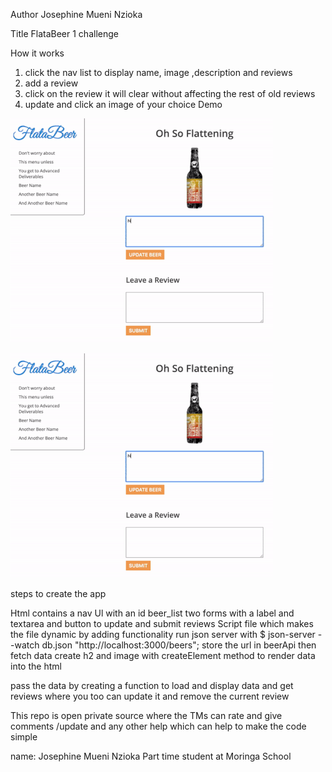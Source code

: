 Author
Josephine Mueni Nzioka

Title
FlataBeer  1 challenge


 How it works
1) click the nav list to display name, image ,description and reviews
2) add a review
3) click on the review it will clear without affecting the rest of old reviews
4) update and click an image of your choice
Demo

![demo](assets/demo.gif)

![image](assets/image.png)

steps to create the app

Html contains a nav Ul with an id beer_list
two forms with a label and textarea and button to update and submit reviews
Script file which makes the file dynamic by adding functionality
run json server with $ json-server --watch db.json
"http://localhost:3000/beers"; store the url in beerApi
then fetch data
create h2 and image with createElement method to render data into the html

pass the data by creating a function to load and display data and get reviews where you too can update it and remove the current review

This repo is open private source  where the TMs can rate and give  comments /update and any other help which can help to make the code simple


name: Josephine Mueni Nzioka
Part time student at Moringa School 